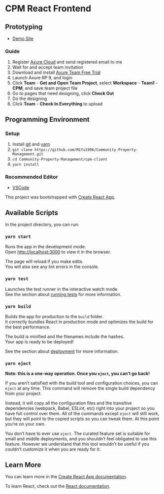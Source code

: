 # CPM React Frontend
## Prototyping
- [Demo Site](https://gf6a5h.axshare.com)
### Guide
1. Register [Axure Cloud](https://www.axure.cloud/) and send registered email to me
2. Wait for and accept team invitation
3. Download and install [Axure Team Free Trial](https://www.axure.com/team)
4. Launch Axure RP 9, and login
5. Click **Team** - **Get and Open Team Project**, select **Workspace** - **Team1** - **CPM**, and save team project file
6. Go to pages that need designing, click **Check Out**
7. Do the designing
8. Click **Team** - **Check In Everything** to upload

## Programming Environment
### Setup
1. Install [git](https://git-scm.com/) and [yarn](https://yarnpkg.com/)
2. `git clone https://github.com/MiYu1996/Community-Property-Management.git`
3. `cd Community-Property-Management/cpm-client`
4. `yarn install`
### Recommended Editor
- [VSCode](https://code.visualstudio.com/)


This project was bootstrapped with [Create React App](https://github.com/facebook/create-react-app).

## Available Scripts

In the project directory, you can run:

### `yarn start`

Runs the app in the development mode.<br />
Open [http://localhost:3000](http://localhost:3000) to view it in the browser.

The page will reload if you make edits.<br />
You will also see any lint errors in the console.

### `yarn test`

Launches the test runner in the interactive watch mode.<br />
See the section about [running tests](https://facebook.github.io/create-react-app/docs/running-tests) for more information.

### `yarn build`

Builds the app for production to the `build` folder.<br />
It correctly bundles React in production mode and optimizes the build for the best performance.

The build is minified and the filenames include the hashes.<br />
Your app is ready to be deployed!

See the section about [deployment](https://facebook.github.io/create-react-app/docs/deployment) for more information.

### `yarn eject`

**Note: this is a one-way operation. Once you `eject`, you can’t go back!**

If you aren’t satisfied with the build tool and configuration choices, you can `eject` at any time. This command will remove the single build dependency from your project.

Instead, it will copy all the configuration files and the transitive dependencies (webpack, Babel, ESLint, etc) right into your project so you have full control over them. All of the commands except `eject` will still work, but they will point to the copied scripts so you can tweak them. At this point you’re on your own.

You don’t have to ever use `eject`. The curated feature set is suitable for small and middle deployments, and you shouldn’t feel obligated to use this feature. However we understand that this tool wouldn’t be useful if you couldn’t customize it when you are ready for it.

## Learn More

You can learn more in the [Create React App documentation](https://facebook.github.io/create-react-app/docs/getting-started).

To learn React, check out the [React documentation](https://reactjs.org/).
